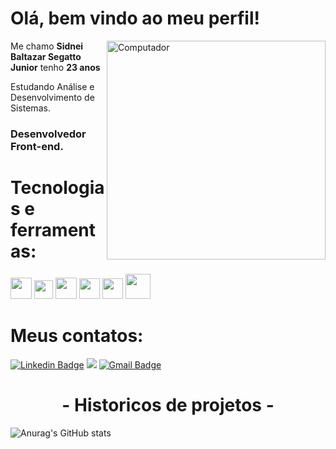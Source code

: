 <h1> Olá, bem vindo ao meu perfil!</h1>

<img src="https://media.giphy.com/media/WtTnAfZn6aVJfBzlN3/giphy.gif" min-width="400px" max-width="450px" width="350 px" align="right"  alt="Computador ">

<p>Me chamo <strong>Sidnei Baltazar Segatto Junior</strong> tenho <strong>23 anos</strong></p>
<p>Estudando Análise e Desenvolvimento de Sistemas. <br>
</p>
<h3>Desenvolvedor Front-end.</h3> 

<h1>Tecnologias e ferramentas: </h1>

<p class="row">
  <img src="https://upload.wikimedia.org/wikipedia/commons/6/6a/JavaScript-logo.png" width="34px">
  <img src="https://logodownload.org/wp-content/uploads/2016/10/html5-logo-8.png" width="30px">
  <img src="https://cdn4.iconfinder.com/data/icons/social-media-logos-6/512/121-css3-512.png" width="34px">
  <img src="https://cdn.svgporn.com/logos/visual-studio-code.svg" height="33">
  <img src="https://upload.wikimedia.org/wikipedia/commons/thumb/3/3f/Git_icon.svg/1200px-Git_icon.svg.png" height="33">
  <img src="https://external-content.duckduckgo.com/iu/?u=https%3A%2F%2Ftse1.mm.bing.net%2Fth%3Fid%3DOIP.2YabLAGOiQGNduxjMpkPLwAAAA%26pid%3DApi&f=1" height="40">
</p> 

<h1>Meus contatos: </h1>

[![Linkedin Badge](https://img.shields.io/badge/-LinkedIn-blue?style=flat-square&logo=Linkedin&logoColor=white&link=https://www.linkedin.com/in/sidnei-baltazar//)](https://www.linkedin.com/in/sidnei-baltazar/)
<a href="https://api.whatsapp.com/send?phone=44997210457" alt="WhatsApp">
  <img src="https://img.shields.io/badge/-WhatsApp-25d366?style=flat-square&labelColor=25d366&logo=whatsapp&logoColor=white&link=https://api.whatsapp.com/send?phone=44997210457"/></a>
[![Gmail Badge](https://img.shields.io/badge/-Gmail-D14836?&style=flat-square&logo=Gmail&logoColor=white&link=mailto:sidneibaltazarfrontend@gmail.com)](mailto:sidneibaltazarfrontend@gmail.com) 


<h1 align="center">- Historicos de projetos -</h1>


 ![Anurag's GitHub stats](https://github-readme-stats.vercel.app/api?username=BaltazarSegatto1998&show_icons=true&theme=radical)
 






